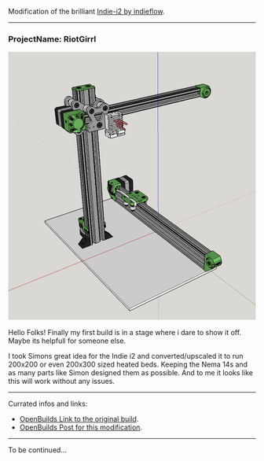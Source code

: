 Modification of the brilliant [Indie-i2 by indieflow](https://github.com/indieflow/Indie-i2).

---
### ProjectName: RiotGirrl

![Sketch](https://github.com/dieideeistgut/Indie-i2/blob/master/images/Sketch.png?raw=true)

Hello Folks! Finally my first build is in a stage where i dare to show it off. Maybe its helpfull for someone else.

I took Simons great idea for the Indie i2 and converted/upscaled it to run 200x200 or even 200x300 sized heated beds. Keeping the Nema 14s and as many parts like Simon designed them as possible. And to me it looks like this will work without any issues.

---

Currated infos and links:

* [OpenBuilds Link to the original build](http://openbuilds.org/builds/indie-i2.1976/).
* [OpenBuilds Post for this modification](http://openbuilds.org/threads/indielc.1578/page-9#post-47391).

---

To be continued...